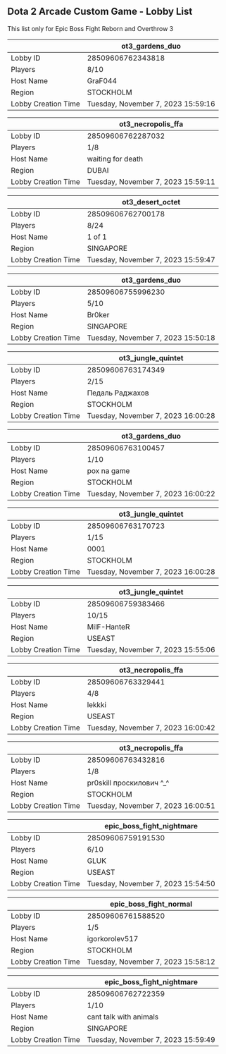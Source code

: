 ## Dota 2 Arcade Custom Game - Lobby List

This list only for Epic Boss Fight Reborn and Overthrow 3

|  | ot3_gardens_duo |
| ------ | ------ |
| Lobby ID | 28509606762343818 |
| Players | 8/10 |
| Host Name | GraF044 |
| Region | STOCKHOLM |
| Lobby Creation Time | Tuesday, November 7, 2023 15:59:16 |


|  | ot3_necropolis_ffa |
| ------ | ------ |
| Lobby ID | 28509606762287032 |
| Players | 1/8 |
| Host Name | waiting for death |
| Region | DUBAI |
| Lobby Creation Time | Tuesday, November 7, 2023 15:59:11 |


|  | ot3_desert_octet |
| ------ | ------ |
| Lobby ID | 28509606762700178 |
| Players | 8/24 |
| Host Name | 1 of 1 |
| Region | SINGAPORE |
| Lobby Creation Time | Tuesday, November 7, 2023 15:59:47 |


|  | ot3_gardens_duo |
| ------ | ------ |
| Lobby ID | 28509606755996230 |
| Players | 5/10 |
| Host Name | Br0ker |
| Region | SINGAPORE |
| Lobby Creation Time | Tuesday, November 7, 2023 15:50:18 |


|  | ot3_jungle_quintet |
| ------ | ------ |
| Lobby ID | 28509606763174349 |
| Players | 2/15 |
| Host Name | Педаль Раджахов |
| Region | STOCKHOLM |
| Lobby Creation Time | Tuesday, November 7, 2023 16:00:28 |


|  | ot3_gardens_duo |
| ------ | ------ |
| Lobby ID | 28509606763100457 |
| Players | 1/10 |
| Host Name | pox na game |
| Region | STOCKHOLM |
| Lobby Creation Time | Tuesday, November 7, 2023 16:00:22 |


|  | ot3_jungle_quintet |
| ------ | ------ |
| Lobby ID | 28509606763170723 |
| Players | 1/15 |
| Host Name | 0001 |
| Region | STOCKHOLM |
| Lobby Creation Time | Tuesday, November 7, 2023 16:00:28 |


|  | ot3_jungle_quintet |
| ------ | ------ |
| Lobby ID | 28509606759383466 |
| Players | 10/15 |
| Host Name | MilF-HanteR |
| Region | USEAST |
| Lobby Creation Time | Tuesday, November 7, 2023 15:55:06 |


|  | ot3_necropolis_ffa |
| ------ | ------ |
| Lobby ID | 28509606763329441 |
| Players | 4/8 |
| Host Name | lekkki |
| Region | USEAST |
| Lobby Creation Time | Tuesday, November 7, 2023 16:00:42 |


|  | ot3_necropolis_ffa |
| ------ | ------ |
| Lobby ID | 28509606763432816 |
| Players | 1/8 |
| Host Name | pr0skill проскилович ^_^ |
| Region | STOCKHOLM |
| Lobby Creation Time | Tuesday, November 7, 2023 16:00:51 |


|  | epic_boss_fight_nightmare |
| ------ | ------ |
| Lobby ID | 28509606759191530 |
| Players | 6/10 |
| Host Name | GLUK |
| Region | USEAST |
| Lobby Creation Time | Tuesday, November 7, 2023 15:54:50 |


|  | epic_boss_fight_normal |
| ------ | ------ |
| Lobby ID | 28509606761588520 |
| Players | 1/5 |
| Host Name | igorkorolev517 |
| Region | STOCKHOLM |
| Lobby Creation Time | Tuesday, November 7, 2023 15:58:12 |


|  | epic_boss_fight_nightmare |
| ------ | ------ |
| Lobby ID | 28509606762722359 |
| Players | 1/10 |
| Host Name | cant talk with animals |
| Region | SINGAPORE |
| Lobby Creation Time | Tuesday, November 7, 2023 15:59:49 |


